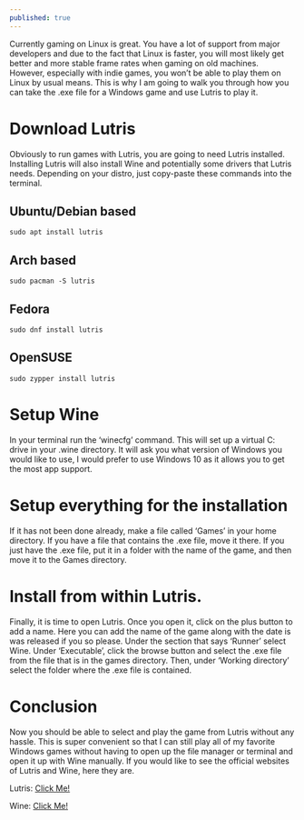```yaml
---
published: true
---
```

Currently gaming on Linux is great. You have a lot of support from major developers and due to the fact that Linux is faster, you will most likely get better and more stable frame rates when gaming on old machines. However, especially with indie games, you won’t be able to play them on Linux by usual means. This is why I am going to walk you through how you can take the .exe file for a Windows game and use Lutris to play it. 

# Download Lutris 

Obviously to run games with Lutris, you are going to need Lutris installed. Installing Lutris will also install Wine and potentially some drivers that Lutris needs. Depending on your distro, just copy-paste these commands into the terminal. 

## Ubuntu/Debian based
	sudo apt install lutris 

## Arch based 
	sudo pacman -S lutris 

## Fedora 
	sudo dnf install lutris

## OpenSUSE
	sudo zypper install lutris

# Setup Wine 

In your terminal run the ‘winecfg’ command. This will set up a virtual C: drive in your .wine directory. It will ask you what version of Windows you would like to use, I would prefer to use Windows 10 as it allows you to get the most app support. 

# Setup everything for the installation 

If it has not been done already, make a file called ‘Games’ in your home directory. If you have a file that contains the .exe file, move it there. If you just have the .exe file, put it in a folder with the name of the game, and then move it to the Games directory. 

# Install from within Lutris. 

Finally, it is time to open Lutris. Once you open it, click on the plus button to add a name. Here you can add the name of the game along with the date is was released if you so please. Under the section that says ‘Runner’ select Wine. Under ‘Executable’, click the browse button and select the .exe file from the file that is in the games directory. Then, under ‘Working directory’ select the folder where the .exe file is contained. 

# Conclusion 

Now you should be able to select and play the game from Lutris without any hassle. This is super convenient so that I can still play all of my favorite Windows games without having to open up the file manager or terminal and open it up with Wine manually. 
If you would like to see the official websites of Lutris and Wine, here they are. 

Lutris: [Click Me!](https://lutris.net/)

Wine: [Click Me!](https://www.winehq.org/)
